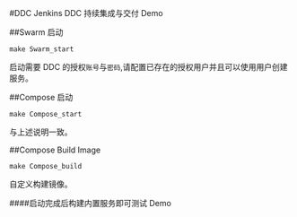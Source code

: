 #DDC Jenkins
DDC 持续集成与交付 Demo

##Swarm 启动
```
make Swarm_start
```
启动需要 DDC 的授权`账号`与`密码`,请配置已存在的授权用户并且可以使用用户创建服务。

##Compose 启动
```
make Compose_start
```
与上述说明一致。

##Compose Build Image
```
make Compose_build
```
自定义构建镜像。


####启动完成后构建内置服务即可测试 Demo 

